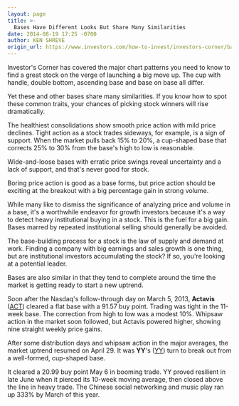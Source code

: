 ```yaml
---
layout: page
title: >-
  Bases Have Different Looks But Share Many Similarities
date: 2014-08-19 17:25 -0700
author: KEN SHREVE
origin_url: https://www.investors.com/how-to-invest/investors-corner/bases-help-identify-institutional-buying-and-selling/
---
```


Investor's Corner has covered the major chart patterns you need to know to find a great stock on the verge of launching a big move up. The cup with handle, double bottom, ascending base and base on base all differ.

Yet these and other bases share many similarities. If you know how to spot these common traits, your chances of picking stock winners will rise dramatically.

The healthiest consolidations show smooth price action with mild price declines. Tight action as a stock trades sideways, for example, is a sign of support. When the market pulls back 15% to 20%, a cup-shaped base that corrects 25% to 30% from the base's high to low is reasonable.

Wide-and-loose bases with erratic price swings reveal uncertainty and a lack of support, and that's never good for stock.

Boring price action is good as a base forms, but price action should be exciting at the breakout with a big percentage gain in strong volume.

While many like to dismiss the significance of analyzing price and volume in a base, it's a worthwhile endeavor for growth investors because it's a way to detect heavy institutional buying in a stock. This is the fuel for a big gain. Bases marred by repeated institutional selling should generally be avoided.

The base-building process for a stock is the law of supply and demand at work. Finding a company with big earnings and sales growth is one thing, but are institutional investors accumulating the stock? If so, you're looking at a potential leader.

Bases are also similar in that they tend to complete around the time the market is getting ready to start a new uptrend.

Soon after the Nasdaq's follow-through day on March 5, 2013, **Actavis** ([ACT](https://research.investors.com/quote.aspx?symbol=ACT)) cleared a flat base with a 91.57 buy point. Trading was tight in the 11-week base. The correction from high to low was a modest 10%. Whipsaw action in the market soon followed, but Actavis powered higher, showing nine straight weekly price gains.

After some distribution days and whipsaw action in the major averages, the market uptrend resumed on April 29. It was **YY**'s ([YY](https://research.investors.com/quote.aspx?symbol=YY)) turn to break out from a well-formed, cup-shaped base.

It cleared a 20.99 buy point May 6 in booming trade. YY proved resilient in late June when it pierced its 10-week moving average, then closed above the line in heavy trade. The Chinese social networking and music play ran up 333% by March of this year.
